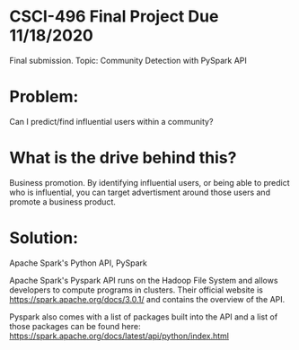 # CSCI-496 Final Project Due 11/18/2020
Final submission. Topic: Community Detection with PySpark API 

# Problem:
Can I predict/find influential users within a community? 

# What is the drive behind this?
Business promotion. By identifying influential users, or being able to predict who is influential, you can target advertisment around those users and promote a business product.


# Solution:
Apache Spark's Python API, PySpark


Apache Spark's Pyspark API runs on the Hadoop File System and allows developers to compute programs in clusters. 
Their official website is https://spark.apache.org/docs/3.0.1/ and contains the overview of the API. 

Pyspark also comes with a list of packages built into the API and a list of those packages can be found here:
https://spark.apache.org/docs/latest/api/python/index.html
